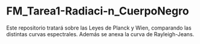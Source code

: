 # FM_Tarea1-Radiaci-n_CuerpoNegro
Este repositorio tratará sobre las Leyes de Planck y Wien, comparando las distintas curvas espectrales. Además se anexa la curva de Rayleigh-Jeans.
